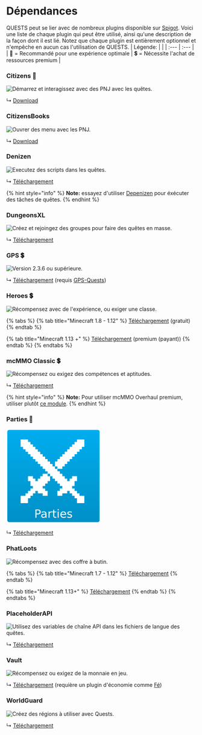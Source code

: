 # Dépendances


QUESTS peut se lier avec de nombreux plugins disponible sur [Spigot](https://www.spigotmc.org/). Voici une liste de chaque plugin qui peut être utilisé, ainsi qu'une description de la façon dont il est lié. Notez que chaque plugin est entièrement optionnel et n'empêche en aucun cas l'utilisation de QUESTS.
| Légende: |  |
| :--- | :--- |
| 🌟 = Recommandé pour une expérience optimale | 💲 = Nécessite l'achat de ressources premium |

### Citizens 🌟

![Démarrez et interagissez avec des PNJ avec les quêtes.](https://camo.githubusercontent.com/0291e7fb6eaf46ac9d03bbb164c0da5592bb01d1125ce1908ccda4bfe9322b6a/68747470733a2f2f77696b692e636974697a656e736e7063732e636f2f696d616765732f312f31622f576f72646d61726b2e706e67)

↳ [Download](https://www.spigotmc.org/resources/citizens.13811/)

### CitizensBooks

![Ouvrer des menu avec les PNJ.](https://camo.githubusercontent.com/a946d5d41882bd0e9ae444259bb863592f27a179cd134a040cabffb72274af20/68747470733a2f2f7777772e737069676f746d632e6f72672f646174612f7265736f757263655f69636f6e732f33372f33373436352e6a7067)

↳ [Download](https://www.spigotmc.org/resources/citizensbooks.37465/)

### Denizen

![Executez des scripts dans les quêtes.](https://camo.githubusercontent.com/7f9cdc61cb0c90d0b14bb6cb853222fc9f9d4f6fb338b2fdf4f9e3b455a56cd9/68747470733a2f2f692e616c6578676f6f6477696e2e6d656469612f692f6d6973632f6535333961392e706e67)

↳ [Téléchargement](https://www.spigotmc.org/resources/denizen.21039/)

{% hint style="info" %}
**Note:** essayez d'utiliser [Depenizen](https://ci.citizensnpcs.co/job/Depenizen/) pour éxécuter des tâches de quêtes.
{% endhint %}

### DungeonsXL

![Créez et rejoingez des groupes pour faire des quêtes en masse.](https://camo.githubusercontent.com/cfd1e48fc1291450f2e995a3ed9e4c9a76940bf5b31635b39b5c749a524b77ce/68747470733a2f2f65726574686f6e2e64652f7265736f75726365732f6c6f676f732f44756e67656f6e73584c2e706e67)

↳ [Téléchargement](https://www.spigotmc.org/resources/dungeonsxl.9488/)

### GPS 💲

![Version 2.3.6 ou supérieure.](https://camo.githubusercontent.com/b7330dd49cc77246b603c4802ebcffcecedbc9d9cd4ddba147d24fe0e06e10b9/68747470733a2f2f692e696d6775722e636f6d2f484a5979487a4d2e706e67)

↳ [Téléchargement](https://www.spigotmc.org/resources/gps-1-9-1-13-2-the-first-ever-minecraft-global-positioning-system.53672/) \(requis [GPS-Quests](https://github.com/PikaMug/Quests/wiki/Casual-%E2%80%90-Bridge-Plugins#gps-quests-)\)

### Heroes 💲

![Récompensez avec de l'expérience, ou exiger une classe.](https://camo.githubusercontent.com/a22173723e927d32f02f6a8d5f1ecb0ef4cd32c993700f34e6de00b64b5a3f4d/687474703a2f2f692e696d6775722e636f6d2f386a46634656592e706e67)

{% tabs %}
{% tab title="Minecraft 1.8 -  1.12" %}
[Téléchargement](https://www.spigotmc.org/resources/heroes-legacy.305/) \(gratuit\)
{% endtab %}

{% tab title="Minecraft 1.13 +" %}
[Téléchargement](https://www.spigotmc.org/resources/%E2%9A%94-heroes-premium-%E2%9A%94.24734/) \(premium (payant)\)
{% endtab %}
{% endtabs %}

### mcMMO Classic 💲

![Récompensez ou exigez des compétences et aptitudes.](https://camo.githubusercontent.com/bacd0f447ea7e426c865dcc9168e9f69e7cf61beb9e454178427926e0c82410a/68747470733a2f2f692e696d6775722e636f6d2f31745830692e706e67)

↳ [Téléchargement](https://www.spigotmc.org/resources/official-mcmmo-classic.2445/)

{% hint style="info" %}
**Note:** Pour utiliser mcMMO Overhaul premium, utiliser plutôt [ce module](https://github.com/PikaMug/Quests/wiki/Casual-%E2%80%90-Modules#mcmmo-overhaul).
{% endhint %}

### Parties 🌟

![Créez et rejoignez des clans pour accomplir des quêtes en masse.](https://raw.githubusercontent.com/AlessioDP/Parties/master/logo.png)

↳ [Téléchargement](https://www.spigotmc.org/resources/parties-an-advanced-parties-manager.3709/)

### PhatLoots

![Récompensez avec des coffre à butin.](https://camo.githubusercontent.com/46d7f1ad0aa4beed0bbd5c2e36118a1fd357fbd033169239720959811b53db83/68747470733a2f2f692e696d6775722e636f6d2f794869504a46682e706e67)

{% tabs %}
{% tab title="Minecraft 1.7 - 1.12" %}
[Téléchargement](http://codisimus.com/phatloots)
{% endtab %}

{% tab title="Minecraft 1.13+" %}
[Téléchargement](https://www.spigotmc.org/resources/phatloots-loot-tables-conditions-block-loots-mob-drops-1-13-1-16.68925/)
{% endtab %}
{% endtabs %}

### PlaceholderAPI

![Utilisez des variables de chaîne API dans les fichiers de langue des quêtes.](https://camo.githubusercontent.com/5f030c112dc1e7fcf18f44ce6a34e86d71a283797ecd88a776fff28af556f8a5/68747470733a2f2f692e696d6775722e636f6d2f366b6b3872374e2e706e67)

↳ [Téléchargement](https://www.spigotmc.org/resources/placeholderapi.6245/)

### Vault

![Récompensez ou exigez de la monnaie en jeu.](https://camo.githubusercontent.com/713822b836312741b9b531a55774bfc57291c0f62296d70943118ee493b1df0a/68747470733a2f2f6d656469612e666f72676563646e2e6e65742f6174746163686d656e74732f3133342f3336312f7661756c742e706e67)

↳ [Téléchargement](https://www.spigotmc.org/resources/vault.34315/) \(requière un plugin d'économie comme [Fé](https://www.spigotmc.org/resources/fe.723/)\)

### WorldGuard

![Créez des régions à utiliser avec Quests.](https://camo.githubusercontent.com/55a494e4c5676605026ac22ae2c59e3097e9987e58196f04686418b51342a917/68747470733a2f2f692e696d6775722e636f6d2f53426b6b7a454e2e706e67)

↳ [Téléchargement](https://dev.bukkit.org/projects/worldguard/files)

